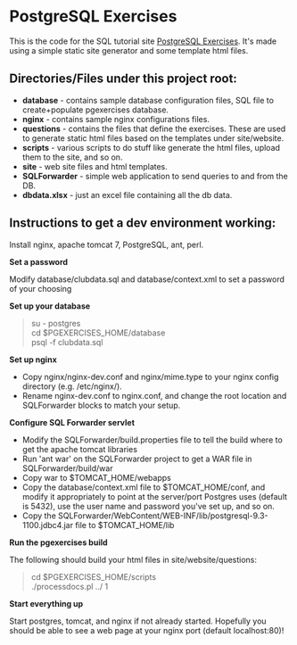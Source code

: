 PostgreSQL Exercises
=========

This is the code for the SQL tutorial site [PostgreSQL Exercises](http://pgexercises.com).  It's made using a simple static site generator and some template html files.

Directories/Files under this project root:
-----

- **database** - contains sample database configuration files, SQL file to create+populate pgexercises database.  
- **nginx** - contains sample nginx configurations files.  
- **questions** - contains the files that define the exercises.  These are used to generate static html files based on the templates under site/website.  
- **scripts** - various scripts to do stuff like generate the html files, upload them to the site, and so on.  
- **site** - web site files and html templates.  
- **SQLForwarder** - simple web application to send queries to and from the DB.  
- **dbdata.xlsx** - just an excel file containing all the db data.  


Instructions to get a dev environment working:
-----

Install nginx, apache tomcat 7, PostgreSQL, ant, perl.  

**Set a password**  

Modify database/clubdata.sql and database/context.xml to set a password of your choosing  

**Set up your database**  

> su - postgres  
> cd $PGEXERCISES\_HOME/database  
> psql -f clubdata.sql  

**Set up nginx**  

- Copy nginx/nginx-dev.conf and nginx/mime.type to your nginx config directory (e.g. /etc/nginx/).  
- Rename nginx-dev.conf to nginx.conf, and change the root location and SQLForwarder blocks to match your setup.  

**Configure SQL Forwarder servlet**  

- Modify the SQLForwarder/build.properties file to tell the build where to get the apache tomcat libraries  
- Run 'ant war' on the SQLForwarder project to get a WAR file in SQLForwarder/build/war  
- Copy war to $TOMCAT\_HOME/webapps 
- Copy the database/context.xml file to $TOMCAT\_HOME/conf, and modify it appropriately to point at the server/port Postgres uses (default is 5432), use the user name and password you've set up, and so on.  
- Copy the SQLForwarder/WebContent/WEB-INF/lib/postgresql-9.3-1100.jdbc4.jar file to $TOMCAT\_HOME/lib 

**Run the pgexercises build**  

The following should build your html files in site/website/questions:
> cd $PGEXERCISES\_HOME/scripts  
> ./processdocs.pl ../ 1  

**Start everything up**

Start postgres, tomcat, and nginx if not already started.  Hopefully you should be able to see a web page at your nginx port (default localhost:80)!
